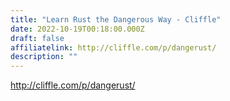 ```yaml
---
title: "Learn Rust the Dangerous Way - Cliffle"
date: 2022-10-19T00:18:00.000Z
draft: false
affiliatelink: http://cliffle.com/p/dangerust/
description: ""
---
```

http://cliffle.com/p/dangerust/
